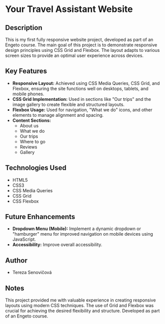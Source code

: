 # Your Travel Assistant Website

## Description

This is my first fully responsive website project, developed as part of an Engeto course. The main goal of this project is to demonstrate responsive design principles using CSS Grid and Flexbox. The layout adapts to various screen sizes to provide an optimal user experience across devices.

## Key Features

* **Responsive Layout:** Achieved using CSS Media Queries, CSS Grid, and Flexbox, ensuring the site functions well on desktops, tablets, and mobile phones.
* **CSS Grid Implementation:** Used in sections like "Our trips" and the image gallery to create flexible and structured layouts.
* **Flexbox Usage:** Used for navigation, "What we do" icons, and other elements to manage alignment and spacing.
* **Content Sections:**
    * About us
    * What we do
    * Our trips
    * Where to go
    * Reviews
    * Gallery

## Technologies Used

* HTML5
* CSS3
* CSS Media Queries
* CSS Grid
* CSS Flexbox

## Future Enhancements

* **Dropdown Menu (Mobile):** Implement a dynamic dropdown or "hamburger" menu for improved navigation on mobile devices using JavaScript.
* **Accessibility:** Improve overall accessibility.

## Author

* Tereza Senovičová

## Notes

This project provided me with valuable experience in creating responsive layouts using modern CSS techniques. The use of Grid and Flexbox was crucial for achieving the desired flexibility and structure. Developed as part of an Engeto course.